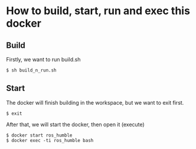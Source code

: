 # How to build, start, run and exec this docker

## Build
Firstly, we want to run build.sh
```
$ sh build_n_run.sh
```
## Start
The docker will finish building in the workspace, but we want to exit first.
```
$ exit
```
After that, we will start the docker, then open it (execute)
```
$ docker start ros_humble
$ docker exec -ti ros_humble bash
```
